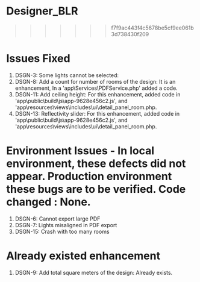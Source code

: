 # Designer_BLR
>>>>>>> f7f9ac443f4c5678be5cf9ee061b3d738430f209

# Issues Fixed
1) DSGN-3:    Some lights cannot be selected:  
2) DSGN-8:   Add a count for number of rooms of the design:  It is an enhancement,  In a 'app\Services\PDFService.php'  added a code.
3) DSGN-11:  Add ceiling height:      For this enhancement, added code in 'app\public\build\js\\app-9628e456c2.js', and  'app\resources\views\includes\ui\detail_panel_room.php.
4) DSGN-13:  Reflectivity slider:       For this enhancement, added code in 'app\public\build\js\\app-9628e456c2.js', and 'app\resources\views\includes\ui\detail_panel_room.php.

# Environment Issues - In local environment, these defects did not appear. Production environment these bugs are to be verified. Code changed : None. 
1) DSGN-6:  Cannot export large PDF
2) DSGN-7:  Lights misaligned in PDF export
3) DSGN-15: Crash with too many rooms  

# Already existed enhancement 
1) DSGN-9: Add total square meters of the design:  Already exists.







